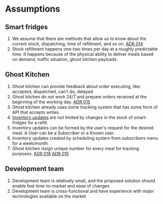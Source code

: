 # Assumptions

## Smart fridges

1. We assume that there are methods that allow us to know about the current stock, dispatching, time of refillment, and so on. [ADR 014](../4.ADRs/014%20%3FStale%20data%20from%20fridges.md)
2. Stock refillment happens one-two times per day at a roughly predictable time. It happens because of the physical ability to deliver meals based on demand, traffic situation, ghost kitchen payloads. 

## Ghost Kitchen 

1. Ghost kitchen can provide feedback about order executing, like: accepted, dispatched, can't do, delayed
2. Ghost kitchen do not work 24/7 and prepare orders received at the beginning of the working day. [ADR 015](../4.ADRs/015%20%3FCache%20the%20meal%20catalogue%20on%20client%20side.md)
3. Ghost kitchen already uses some tracking system that has some form of API that accepts writes.
4. [Inventory updates](../Glossary.md) are not limited by changes in the stock of smart-fridges for a refill.
5. Inventory updates can be formed by the user's request for the desired meal. A User can be a Subscriber or a Known user.
6. Inventory updates created by scheduling system from subscribers menu for a week/month.
7. Ghost kitchen issign unique number for every meal for tracking purposes. [ADR 018](../4.ADRs/018%20%3FCatalog%20caching%20on%20client%20side.md) [ADR 015](../4.ADRs/015%20%3FCache%20the%20meal%20catalogue%20on%20client%20side.md)

## Development team

1. Development team is relatively small, and the proposed solution should enable fast time-to-market and ease of changes 
2. Development team is cross-functional and have experience with major technologies available on the market
